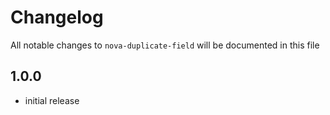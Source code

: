# Changelog

All notable changes to `nova-duplicate-field` will be documented in this file

## 1.0.0

- initial release